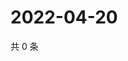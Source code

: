 # 2022-04-20

共 0 条

<!-- BEGIN WEIBO -->
<!-- 最后更新时间 Wed Apr 20 2022 00:02:15 GMT+0800 (China Standard Time) -->

<!-- END WEIBO -->
